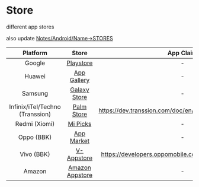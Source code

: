 # Store
different app stores

also update [Notes/Android/Name->STORES](https://github.com/shanraisshan/Notes/tree/main/Android/Name#stores)

| Platform  | Store | App Claim |
| :---:  | :---:  |  :---:  |
| Google | [Playstore](Playstore) |-|
| Huawei | [App Gallery](App-Gallery) |-|
| Samsung | [Galaxy Store](Galaxy-Store) |-|
| Infinix/iTel/Techno (Transsion) | [Palm Store](Palm-Store)|https://dev.transsion.com/doc/en/console/applicationClaim/|
| Redmi (Xiomi) | [Mi Picks](Mi-Picks) |-|
| Oppo (BBK) | [App Market](App-Market) |-|
| Vivo (BBK) | [V-Appstore](V-Appstore) | https://developers.oppomobile.com/wiki/doc/index#id=12 |
| Amazon | [Amazon Appstore](Amazon-Appstore) |-|

